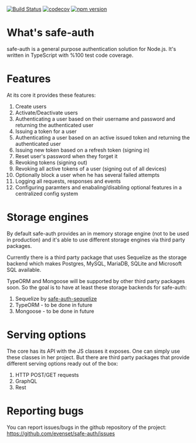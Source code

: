 [![Build Status](https://travis-ci.org/evenset/safe-auth.svg?branch=development)](https://travis-ci.org/evenset/safe-auth)
[![codecov](https://codecov.io/gh/evenset/safe-auth/branch/development/graph/badge.svg)](https://codecov.io/gh/evenset/safe-auth)
[![npm version](https://badge.fury.io/js/safe-auth.svg)](https://badge.fury.io/js/safe-auth)

# What's safe-auth

safe-auth is a general purpose authentication solution for Node.js.
It's written in TypeScript with %100 test code coverage.

# Features

At its core it provides these features:

1. Create users
1. Activate/Deactivate users
1. Authenticating a user based on their username and password and returning
    the authenticated user
1. Issuing a token for a user
1. Authenticating a user based on an active issued token and returning the
    authenticated user
1. Issuing new token based on a refresh token (signing in)
1. Reset user's password when they forget it
1. Revoking tokens (signing out)
1. Revoking all active tokens of a user (signing out of all devices)
1. Optionally block a user when he has several failed attempts
1. Logging all requests, responses and events
1. Configuring paramters and enabaling/disabling optional features in a
    centralized config system

# Storage engines

By default safe-auth provides an in memory storage engine (not to be used in
production) and it's able to use different storage engines via third party
packages.

Currently there is a third party package that uses Sequelize as the storage
backend which makes Postgres, MySQL, MariaDB, SQLite and Microsoft SQL
available.

TypeORM and Mongoose will be supported by other third party packages soon. So
the goal is to have at least these storage backends for safe-auth:
1. Sequelize by [safe-auth-sequelize](https://github.com/evenset/safe-auth-sequelize)
2. TypeORM - to be done in future
3. Mongoose - to be done in future

# Serving options

The core has its API with the JS classes it exposes. One can simply use these
classes in her project. But there are third party packages that provide
different serving options ready out of the box:
1. HTTP POST/GET requests
1. GraphQL
1. Rest

# Reporting bugs

You can report issues/bugs in the github repository of the project:
https://github.com/evenset/safe-auth/issues
